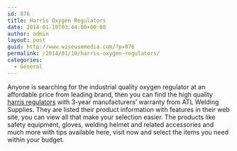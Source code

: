 ```yaml
---
id: 876
title: Harris Oxygen Regulators
date: 2014-01-10T03:44:00+00:00
author: admin
layout: post
guid: http://www.wiseusemedia.com/?p=876
permalink: /2014/01/10/harris-oxygen-regulators/
categories:
  - General
---
```

Anyone is searching for the industrial quality oxygen regulator at an affordable price from leading brand, then you can find the high quality [harris regulators](http://www.atlweldingsupply.com/Harris-Oxygen-Regulators_c_49.html) with 3-year manufacturers&#8217; warranty from ATL Welding Supplies. They are listed their product information with features in their web site, you can view all that make your selection easier. The products like safety equipment, gloves, welding helmet and related accessories and much more with tips available here, visit now and select the items you need within your budget.